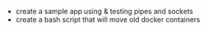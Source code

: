 * create a sample app using & testing pipes and sockets
* create a bash script that will move old docker containers